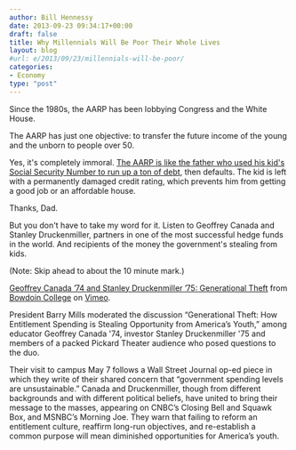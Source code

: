 ```yaml
---
author: Bill Hennessy
date: 2013-09-23 09:34:17+00:00
draft: false
title: Why Millennials Will Be Poor Their Whole Lives
layout: blog
#url: e/2013/09/23/millennials-will-be-poor/
categories:
- Economy
type: "post"
---
```


Since the 1980s, the AARP has been lobbying Congress and the White House.

The AARP has just one objective: to transfer the future income of the young and the unborn to people over 50.

Yes, it's completely immoral. [The AARP is like the father who used his kid's Social Security Number to run up a ton of debt](https://www.jamesaltucher.com/2013/08/what-to-do-when-your-father-steals-your-identity/), then defaults. The kid is left with a permanently damaged credit rating, which prevents him from getting a good job or an affordable house.

Thanks, Dad.

But you don't have to take my word for it. Listen to Geoffrey Canada and Stanley Druckenmiller, partners in one of the most successful hedge funds in the world. And recipients of the money the government's stealing from kids.

(Note: Skip ahead to about the 10 minute mark.)


[Geoffrey Canada ’74 and Stanley Druckenmiller ’75: Generational Theft](https://vimeo.com/65731171) from [Bowdoin College](https://vimeo.com/bowdoin) on [Vimeo](https://vimeo.com).

President Barry Mills moderated the discussion “Generational Theft: How Entitlement Spending is Stealing Opportunity from America’s Youth,” among educator Geoffrey Canada '74, investor Stanley Druckenmiller '75 and members of a packed Pickard Theater audience who posed questions to the duo.

Their visit to campus May 7 follows a Wall Street Journal op-ed piece in which they write of their shared concern that “government spending levels are unsustainable.” Canada and Druckenmiller, though from different backgrounds and with different political beliefs, have united to bring their message to the masses, appearing on CNBC’s Closing Bell and Squawk Box, and MSNBC’s Morning Joe. They warn that failing to reform an entitlement culture, reaffirm long-run objectives, and re-establish a common purpose will mean diminished opportunities for America’s youth.




